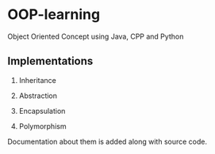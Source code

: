 # OOP-learning
Object Oriented Concept using Java, CPP and Python

Implementations
---------------
1. Inheritance 

2. Abstraction

3. Encapsulation

4. Polymorphism

Documentation about them is added along with source code.
